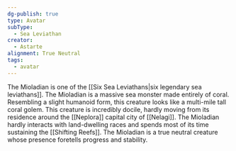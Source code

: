 ```yaml
---
dg-publish: true
type: Avatar
subType:
  - Sea Leviathan
creator:
  - Astarte
alignment: True Neutral
tags:
  - avatar
---
```

The Mioladian is one of the [[Six Sea Leviathans|six legendary sea leviathans]]. The Mioladian is a massive sea monster made entirely of coral. Resembling a slight humanoid form, this creature looks like a multi-mile tall coral golem. This creature is incredibly docile, hardly moving from its residence around the [[Neplora]] capital city of [[Nelagi]]. The Mioladian hardly interacts with land-dwelling races and spends most of its time sustaining the [[Shifting Reefs]]. The Mioladian is a true neutral creature whose presence foretells progress and stability.
